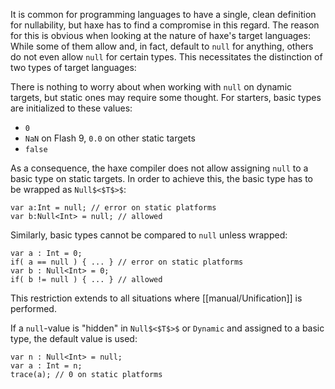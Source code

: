 It is common for programming languages to have a single, clean definition for nullability, but haxe has to find a compromise in this regard. The reason for this is obvious when looking at the nature of haxe's target languages: While some of them allow and, in fact, default to `null` for anything, others do not even allow `null` for certain types. This necessitates the distinction of two types of target languages:




There is nothing to worry about when working with `null` on dynamic targets, but static ones may require some thought. For starters, basic types are initialized to these values:



* `0`
* `NaN` on Flash 9, `0.0` on other static targets
* `false`


As a consequence, the haxe compiler does not allow assigning `null` to a basic type on static targets. In order to achieve this, the basic type has to be wrapped as `Null$<$T$>$`:

```
var a:Int = null; // error on static platforms
var b:Null<Int> = null; // allowed
```
Similarly, basic types cannot be compared to `null` unless wrapped:

```
var a : Int = 0;
if( a == null ) { ... } // error on static platforms
var b : Null<Int> = 0;
if( b != null ) { ... } // allowed
```
This restriction extends to all situations where [[manual/Unification]] is performed.

If a `null`-value is "hidden" in `Null$<$T$>$` or `Dynamic` and assigned to a basic type, the default value is used:

```
var n : Null<Int> = null;
var a : Int = n;
trace(a); // 0 on static platforms
```